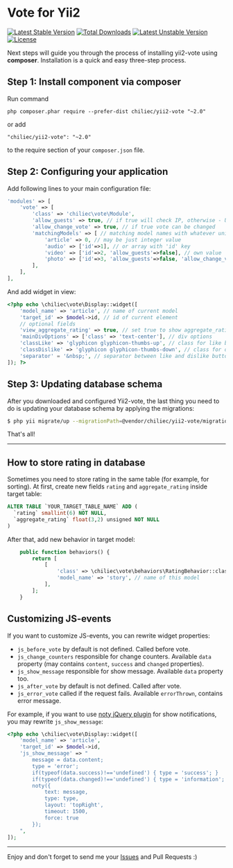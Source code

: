 Vote for Yii2
======================

[![Latest Stable Version](https://poser.pugx.org/chiliec/yii2-vote/v/stable.svg)](https://packagist.org/packages/chiliec/yii2-vote) [![Total Downloads](https://poser.pugx.org/chiliec/yii2-vote/downloads.svg)](https://packagist.org/packages/chiliec/yii2-vote) [![Latest Unstable Version](https://poser.pugx.org/chiliec/yii2-vote/v/unstable.svg)](https://packagist.org/packages/chiliec/yii2-vote) [![License](https://poser.pugx.org/chiliec/yii2-vote/license.svg)](https://packagist.org/packages/chiliec/yii2-vote)

Next steps will guide you through the process of installing yii2-vote using **composer**. Installation is a quick and easy three-step process.

Step 1: Install component via composer
------------------------------------

Run command

```
php composer.phar require --prefer-dist chiliec/yii2-vote "~2.0"
```

or add

```
"chiliec/yii2-vote": "~2.0"
```

to the require section of your `composer.json` file.


Step 2: Configuring your application
------------------------------------

Add following lines to your main configuration file:

```php
'modules' => [
	'vote' => [
		'class' => 'chiliec\vote\Module',
		'allow_guests' => true, // if true will check IP, otherwise - UserID
		'allow_change_vote' => true, // if true vote can be changed
		'matchingModels' => [ // matching model names with whatever unique integer ID
			'article' => 0, // may be just integer value
			'audio' => ['id'=>1], // or array with 'id' key
			'video' => ['id'=>2, 'allow_guests'=>false], // own value 'allow_guests'
			'photo' => ['id'=>3, 'allow_guests'=>false, 'allow_change_vote'=>false],
		],		
	],
],
```

And add widget in view:

```php
<?php echo \chiliec\vote\Display::widget([
	'model_name' => 'article', // name of current model
	'target_id' => $model->id, // id of current element
	// optional fields
	'view_aggregate_rating' => true, // set true to show aggregate_rating
	'mainDivOptions' => ['class' => 'text-center'], // div options
	'classLike' => 'glyphicon glyphicon-thumbs-up', // class for like button
	'classDislike' => 'glyphicon glyphicon-thumbs-down', // class for dislike button
	'separator' = '&nbsp;', // separator between like and dislike button
]); ?>
```

Step 3: Updating database schema
--------------------------------

After you downloaded and configured Yii2-vote, the last thing you need to do is updating your database schema by applying the migrations:

```bash
$ php yii migrate/up --migrationPath=@vendor/chiliec/yii2-vote/migrations
```

That's all! 

-------------------------------

How to store rating in database
-------------------------------
Sometimes you need to store rating in the same table (for example, for sorting). 
At first, create new fields `rating` and `aggregate_rating` inside target table: 

```sql
ALTER TABLE `YOUR_TARGET_TABLE_NAME` ADD (
  `rating` smallint(6) NOT NULL,
  `aggregate_rating` float(3,2) unsigned NOT NULL
)
```

After that, add new behavior in target model:

```php
    public function behaviors() {
        return [
            [
                'class' => \chiliec\vote\behaviors\RatingBehavior::className(),
                'model_name' => 'story', // name of this model
            ],
        ];
    }
```

Customizing JS-events
--------------------------
If you want to customize JS-events, you can rewrite widget properties:

* `js_before_vote` by default is not defined. Called before vote.
* `js_change_counters` responsible for change counters. Available `data` property (may contains `content`, `success` and `changed` properties).
* `js_show_message` responsible for show message. Available `data` property too.
* `js_after_vote` by default is not defined. Called after vote.
* `js_error_vote` called if the request fails. Available `errorThrown`, contains error message.

For example, if you want to use [noty jQuery plugin](https://github.com/needim/noty) for show notifications, you may rewrite `js_show_message`:

```php
<?php echo \chiliec\vote\Display::widget([
	'model_name' => 'article',
	'target_id' => $model->id,
	'js_show_message' => "
		message = data.content;
		type = 'error';
		if(typeof(data.success)!=='undefined') { type = 'success'; }
		if(typeof(data.changed)!=='undefined') { type = 'information'; }
		noty({
			text: message,
			type: type,
			layout: 'topRight',
			timeout: 1500,
			force: true
		});
	",
]);
```

-------------------------------

Enjoy and don't forget to send me your [Issues](https://github.com/Chiliec/yii2-vote/issues) and Pull Requests :)
